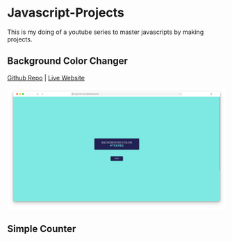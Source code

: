 # Javascript-Projects
This is my doing of a youtube series to master javascripts by making projects.

## Background Color Changer
[Github Repo](https://github.com/consciousdeveloper/BackgroungColorChanger)  |  [Live Website](https://consciousdeveloper.github.io/BackgroungColorChanger/)

![1 of 15](https://github.com/consciousdeveloper/BackgroungColorChanger/blob/master/ss.png)

## Simple Counter
